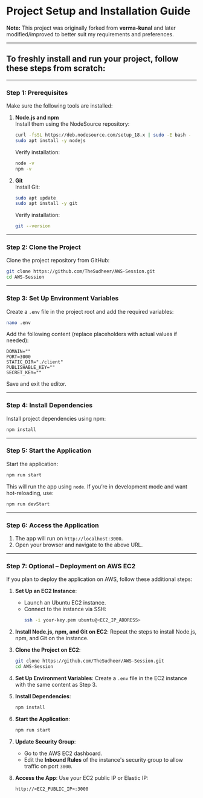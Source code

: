 # Project Setup and Installation Guide

**Note:** This project was originally forked from **verma-kunal** and later modified/improved to better suit my requirements and preferences.

---

## To freshly install and run your project, follow these steps from scratch:

---

### **Step 1: Prerequisites**
Make sure the following tools are installed:
1. **Node.js and npm**  
   Install them using the NodeSource repository:
   ```bash
   curl -fsSL https://deb.nodesource.com/setup_18.x | sudo -E bash -
   sudo apt install -y nodejs
   ```
   Verify installation:
   ```bash
   node -v
   npm -v
   ```

2. **Git**  
   Install Git:
   ```bash
   sudo apt update
   sudo apt install -y git
   ```
   Verify installation:
   ```bash
   git --version
   ```

---

### **Step 2: Clone the Project**
Clone the project repository from GitHub:
```bash
git clone https://github.com/TheSudheer/AWS-Session.git
cd AWS-Session
```

---

### **Step 3: Set Up Environment Variables**
Create a `.env` file in the project root and add the required variables:
```bash
nano .env
```
Add the following content (replace placeholders with actual values if needed):
```env
DOMAIN=""
PORT=3000
STATIC_DIR="./client"
PUBLISHABLE_KEY=""
SECRET_KEY=""
```
Save and exit the editor.

---

### **Step 4: Install Dependencies**
Install project dependencies using npm:
```bash
npm install
```

---

### **Step 5: Start the Application**
Start the application:
```bash
npm run start
```

This will run the app using `node`. If you’re in development mode and want hot-reloading, use:
```bash
npm run devStart
```

---

### **Step 6: Access the Application**
1. The app will run on `http://localhost:3000`.
2. Open your browser and navigate to the above URL.

---

### **Step 7: Optional – Deployment on AWS EC2**
If you plan to deploy the application on AWS, follow these additional steps:

1. **Set Up an EC2 Instance**:
   - Launch an Ubuntu EC2 instance.
   - Connect to the instance via SSH:
     ```bash
     ssh -i your-key.pem ubuntu@<EC2_IP_ADDRESS>
     ```

2. **Install Node.js, npm, and Git on EC2**:
   Repeat the steps to install Node.js, npm, and Git on the instance.

3. **Clone the Project on EC2**:
   ```bash
   git clone https://github.com/TheSudheer/AWS-Session.git
   cd AWS-Session
   ```

4. **Set Up Environment Variables**:
   Create a `.env` file in the EC2 instance with the same content as Step 3.

5. **Install Dependencies**:
   ```bash
   npm install
   ```

6. **Start the Application**:
   ```bash
   npm run start
   ```

7. **Update Security Group**:
   - Go to the AWS EC2 dashboard.
   - Edit the **Inbound Rules** of the instance's security group to allow traffic on port `3000`.

8. **Access the App**:
   Use your EC2 public IP or Elastic IP:
   ```
   http://<EC2_PUBLIC_IP>:3000
   ```

